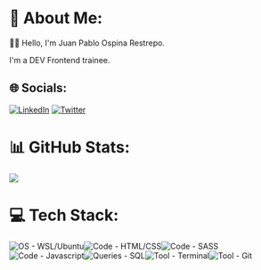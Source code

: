 # 💫 About Me:

👋🏻 Hello, I'm Juan Pablo Ospina Restrepo.<br>

I'm a DEV Frontend trainee.

## 🌐 Socials:
[![LinkedIn](https://img.shields.io/badge/LinkedIn-%230077B5.svg?logo=linkedin&logoColor=white)](https://linkedin.com/in/Ospinajuanp) [![Twitter](https://img.shields.io/badge/Twitter-%231DA1F2.svg?logo=Twitter&logoColor=white)](https://twitter.com/Ospinajuanp) 

# 📊 GitHub Stats:
![](https://github-readme-streak-stats.herokuapp.com/?user=Ospinajuanp&theme=dark&hide_border=false)<br/>

# 💻 Tech Stack:
<img src="https://img.shields.io/badge/OS-WSL%2Fubuntu-%236bbda0" alt="OS - WSL/Ubuntu"><img src="https://img.shields.io/badge/Code-HTML%2FCSS-038aff" alt="Code - HTML/CSS"><img src="https://img.shields.io/badge/Code-SASS-e76d89" alt="Code - SASS"><img src="https://img.shields.io/badge/Code-Javascript-f9b42d" alt="Code - Javascript"><img src="https://img.shields.io/badge/Queries-SQL-89c4f4" alt="Queries - SQL"><img src="https://img.shields.io/badge/Tool-Terminal-26c281" alt="Tool - Terminal"><img src="https://img.shields.io/badge/Tool-Git-eafffd" alt="Tool - Git">
